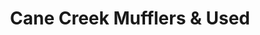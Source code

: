 ---
title: "Cane Creek Mufflers & Used"
url: /rutherfordton/cane-creek-mufflers-and-used/
shop: car repair
---